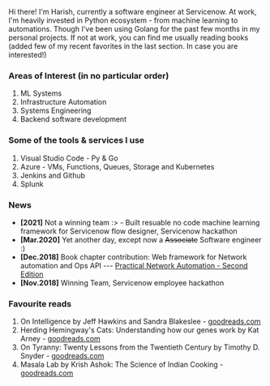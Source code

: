 Hi there! I'm Harish, currently a software engineer at Servicenow. 
At work, I'm heavily invested in Python ecosystem - from machine learning to automations.
Though I've been using Golang for the past few months in my personal projects. If not at work, you can find me usually reading books (added few of my recent favorites in the last section. In case you are interested!)

### Areas of Interest (in no particular order)
1. ML Systems
2. Infrastructure Automation
3. Systems Engineering
4. Backend software development

### Some of the tools & services I use
1. Visual Studio Code - Py & Go
2. Azure - VMs, Functions, Queues, Storage and Kubernetes
3. Jenkins and Github
4. Splunk

### News
- **[2021]** Not a winning team :> - Built resuable no code machine learning framework for Servicenow flow designer, Servicenow hackathon 
- **[Mar.2020]** Yet another day, except now a ~~Associate~~ Software engineer :)
- **[Dec.2018]** Book chapter contribution: Web framework for Network automation and Ops API --- [Practical Network Automation - Second Edition](https://www.packtpub.com/product/practical-network-automation-second-edition/9781789955651)
- **[Nov.2018]** Winning Team, Servicenow employee hackathon

### Favourite reads
1. On Intelligence by Jeff Hawkins and Sandra Blakeslee - [goodreads.com](https://www.goodreads.com/book/show/27539.On_Intelligence)
2. Herding Hemingway's Cats: Understanding how our genes work by Kat Arney - [goodreads.com](https://www.goodreads.com/book/show/25663760-herding-hemingway-s-cats?from_search=true&from_srp=true&qid=dCwBtde3Se&rank=1)
3. On Tyranny: Twenty Lessons from the Twentieth Century by Timothy D. Snyder - [goodreads.com](https://www.goodreads.com/book/show/33917107-on-tyranny?from_search=true&from_srp=true&qid=TfHcWZNaLD&rank=1)
4. Masala Lab by Krish Ashok: The Science of Indian Cooking - [goodreads.com](https://www.goodreads.com/book/show/54968807-masala-lab?from_search=true&from_srp=true&qid=k8mAkN54ny&rank=1)
